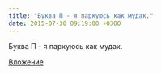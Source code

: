 ```yaml
---
title: "Буква П - я паркуюсь как мудак."
date: 2015-07-30 09:19:00 +0300
---
```


Буква П - я паркуюсь как мудак.

[Вложение](https://vk.com/photo41076938_375301372)
